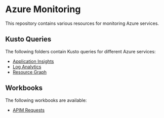 # Azure Monitoring

This repository contains various resources for monitoring Azure services. 

## Kusto Queries

The following folders contain Kusto queries for different Azure services:

- [Application Insights](./kusto-queries/app-insights)
- [Log Analytics](./kusto-queries/log-analytics)
- [Resource Graph](./kusto-queries/resource-graph)

## Workbooks

The following workbooks are available:

- [APIM Requests](./workbooks/apim-requests/README.md)